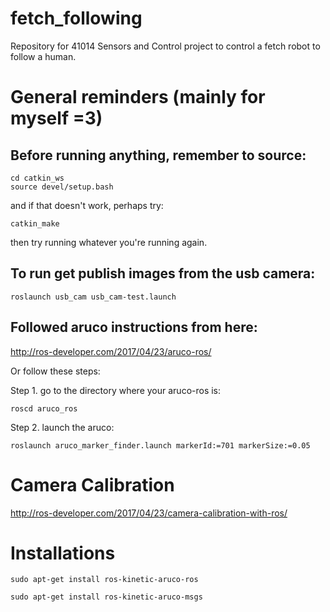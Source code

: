 # fetch_following
Repository for 41014 Sensors and Control project to control a fetch robot to follow a human.

# General reminders (mainly for myself =3)
Before running anything, remember to source:
---
	cd catkin_ws
	source devel/setup.bash

and if that doesn't work, perhaps try:

	catkin_make

then try running whatever you're running again.


To run get publish images from the usb camera:
---
	roslaunch usb_cam usb_cam-test.launch

Followed aruco instructions from here:
---
http://ros-developer.com/2017/04/23/aruco-ros/

Or follow these steps:

Step 1. go to the directory where your aruco-ros is:

	roscd aruco_ros

Step 2. launch the aruco:

	roslaunch aruco_marker_finder.launch markerId:=701 markerSize:=0.05

# Camera Calibration

http://ros-developer.com/2017/04/23/camera-calibration-with-ros/


# Installations

	sudo apt-get install ros-kinetic-aruco-ros

	sudo apt-get install ros-kinetic-aruco-msgs



